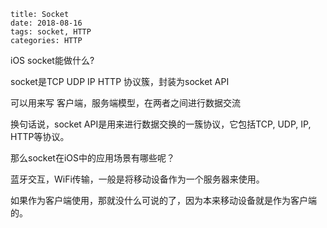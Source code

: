 ```
title: Socket
date: 2018-08-16
tags: socket, HTTP
categories: HTTP
```



iOS socket能做什么?

socket是TCP UDP IP HTTP 协议簇，封装为socket API

可以用来写 客户端，服务端模型，在两者之间进行数据交流

换句话说，socket API是用来进行数据交换的一簇协议，它包括TCP, UDP, IP, HTTP等协议。

那么socket在iOS中的应用场景有哪些呢？

蓝牙交互，WiFi传输，一般是将移动设备作为一个服务器来使用。

如果作为客户端使用，那就没什么可说的了，因为本来移动设备就是作为客户端的。